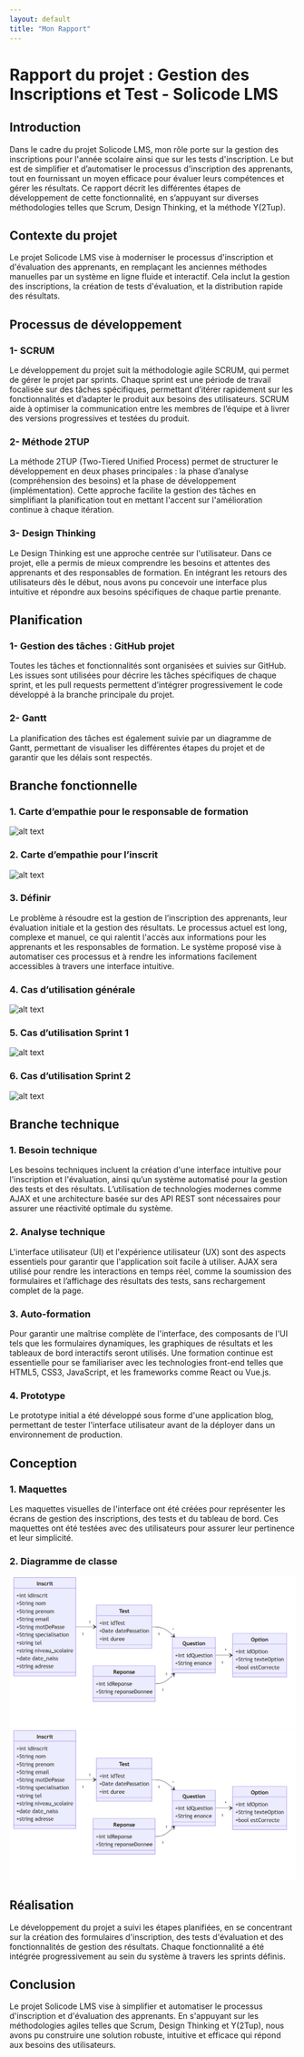 ```yaml
---
layout: default
title: "Mon Rapport"
---
```

# Rapport du projet : Gestion des Inscriptions et Test - Solicode LMS

## Introduction

Dans le cadre du projet Solicode LMS, mon rôle porte sur la gestion des inscriptions pour l'année scolaire ainsi que sur les tests d'inscription. Le but est de simplifier et d’automatiser le processus d'inscription des apprenants, tout en fournissant un moyen efficace pour évaluer leurs compétences et gérer les résultats. Ce rapport décrit les différentes étapes de développement de cette fonctionnalité, en s’appuyant sur diverses méthodologies telles que Scrum, Design Thinking, et la méthode Y(2Tup).

## Contexte du projet

Le projet Solicode LMS vise à moderniser le processus d'inscription et d'évaluation des apprenants, en remplaçant les anciennes méthodes manuelles par un système en ligne fluide et interactif. Cela inclut la gestion des inscriptions, la création de tests d'évaluation, et la distribution rapide des résultats.

## Processus de développement

### 1- SCRUM

Le développement du projet suit la méthodologie agile SCRUM, qui permet de gérer le projet par sprints. Chaque sprint est une période de travail focalisée sur des tâches spécifiques, permettant d’itérer rapidement sur les fonctionnalités et d’adapter le produit aux besoins des utilisateurs. SCRUM aide à optimiser la communication entre les membres de l’équipe et à livrer des versions progressives et testées du produit.

### 2- Méthode 2TUP

La méthode 2TUP (Two-Tiered Unified Process) permet de structurer le développement en deux phases principales : la phase d’analyse (compréhension des besoins) et la phase de développement (implémentation). Cette approche facilite la gestion des tâches en simplifiant la planification tout en mettant l'accent sur l'amélioration continue à chaque itération.

### 3- Design Thinking

Le Design Thinking est une approche centrée sur l'utilisateur. Dans ce projet, elle a permis de mieux comprendre les besoins et attentes des apprenants et des responsables de formation. En intégrant les retours des utilisateurs dès le début, nous avons pu concevoir une interface plus intuitive et répondre aux besoins spécifiques de chaque partie prenante.

## Planification

### 1- Gestion des tâches : GitHub projet

Toutes les tâches et fonctionnalités sont organisées et suivies sur GitHub. Les issues sont utilisées pour décrire les tâches spécifiques de chaque sprint, et les pull requests permettent d’intégrer progressivement le code développé à la branche principale du projet.

### 2- Gantt

La planification des tâches est également suivie par un diagramme de Gantt, permettant de visualiser les différentes étapes du projet et de garantir que les délais sont respectés.

## Branche fonctionnelle

### 1. Carte d’empathie pour le responsable de formation
![alt text](/img/carte_empathie_responsable.png)

### 2. Carte d’empathie pour l’inscrit
![alt text](/img/carte_empathie_inscrit.png)

### 3. Définir

Le problème à résoudre est la gestion de l’inscription des apprenants, leur évaluation initiale et la gestion des résultats. Le processus actuel est long, complexe et manuel, ce qui ralentit l'accès aux informations pour les apprenants et les responsables de formation. Le système proposé vise à automatiser ces processus et à rendre les informations facilement accessibles à travers une interface intuitive.

### 4. Cas d’utilisation générale
![alt text](/img/use_case.png)

### 5. Cas d’utilisation Sprint 1
![alt text](/img/use_case_sprint_1.png)
### 6. Cas d’utilisation Sprint 2

![alt text](/img/use_case_sprint_2.png)

## Branche technique

### 1. Besoin technique

Les besoins techniques incluent la création d'une interface intuitive pour l'inscription et l'évaluation, ainsi qu’un système automatisé pour la gestion des tests et des résultats. L’utilisation de technologies modernes comme AJAX et une architecture basée sur des API REST sont nécessaires pour assurer une réactivité optimale du système.

### 2. Analyse technique

L'interface utilisateur (UI) et l'expérience utilisateur (UX) sont des aspects essentiels pour garantir que l'application soit facile à utiliser. AJAX sera utilisé pour rendre les interactions en temps réel, comme la soumission des formulaires et l’affichage des résultats des tests, sans rechargement complet de la page.

### 3. Auto-formation

Pour garantir une maîtrise complète de l'interface, des composants de l'UI tels que les formulaires dynamiques, les graphiques de résultats et les tableaux de bord interactifs seront utilisés. Une formation continue est essentielle pour se familiariser avec les technologies front-end telles que HTML5, CSS3, JavaScript, et les frameworks comme React ou Vue.js.

### 4. Prototype

Le prototype initial a été développé sous forme d'une application blog, permettant de tester l'interface utilisateur avant de la déployer dans un environnement de production.

## Conception

### 1. Maquettes

Les maquettes visuelles de l'interface ont été créées pour représenter les écrans de gestion des inscriptions, des tests et du tableau de bord. Ces maquettes ont été testées avec des utilisateurs pour assurer leur pertinence et leur simplicité.

### 2. Diagramme de classe
![alt text](img/diagrame_de_class.png)
![alt text](img/diagrame_de_class.png)

## Réalisation

Le développement du projet a suivi les étapes planifiées, en se concentrant sur la création des formulaires d'inscription, des tests d'évaluation et des fonctionnalités de gestion des résultats. Chaque fonctionnalité a été intégrée progressivement au sein du système à travers les sprints définis.

## Conclusion

Le projet Solicode LMS vise à simplifier et automatiser le processus d'inscription et d'évaluation des apprenants. En s'appuyant sur les méthodologies agiles telles que Scrum, Design Thinking et Y(2Tup), nous avons pu construire une solution robuste, intuitive et efficace qui répond aux besoins des utilisateurs.
